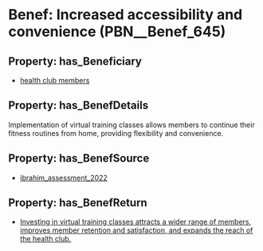 # Benef: __Increased accessibility and convenience__ (PBN__Benef_645)

## Property: has_Beneficiary

* [health club members](../Stakeholder/PBN__Stakeholder_272)

## Property: has_BenefDetails

Implementation of virtual training classes allows members to continue their fitness routines from home, providing flexibility and convenience.

## Property: has_BenefSource

* [ibrahim_assessment_2022](../Article/PBN__Article_128)

## Property: has_BenefReturn

* [Investing in virtual training classes attracts a wider range of members, improves member retention and satisfaction, and expands the reach of the health club.](../BenefReturn/PBN__BenefReturn_695)

